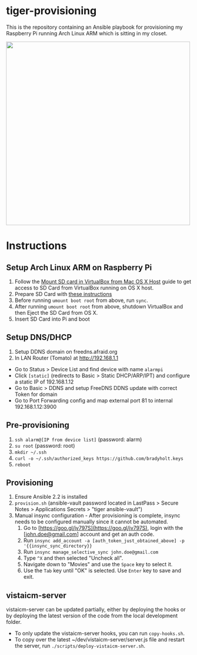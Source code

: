 # tiger-provisioning

This is the repository containing an Ansible playbook for provisioning my Raspberry Pi running Arch Linux ARM which is sitting in my closet.

<img src="https://cloud.githubusercontent.com/assets/759811/20446573/fa820624-ad9f-11e6-8cfb-554aca927988.png" width="500px">

# Instructions

## Setup Arch Linux ARM on Raspberry Pi

1. Follow the [Mount SD card in VirtualBox from Mac OS X Host](http://www.geekytidbits.com/mount-sd-card-virtualbox-from-mac-osx/) guide to get access to SD Card from VirtualBox running on OS X host.
2. Prepare SD Card with [these instructions](https://archlinuxarm.org/platforms/armv6/raspberry-pi)
2. Before running `umount boot root` from above, run `sync`.
3. After running  `umount boot root` from above, shutdown VirtualBox and then Eject the SD Card from OS X.
2. Insert SD Card into Pi and boot

## Setup DNS/DHCP

1. Setup DDNS domain on freedns.afraid.org
2. In LAN Router (Tomato) at http://192.168.1.1
 - Go to Status > Device List and find device with name `alarmpi`
 - Click `[static]` (redirects to Basic > Static DHCP/ARP/IPT) and configure a static IP of 192.168.1.12
 - Go to Basic > DDNS and setup FreeDNS DDNS update with correct Token for domain
 - Go to Port Forwarding config and map external port 81 to internal 192.168.1.12:3900

## Pre-provisioning

1. `ssh alarm@[IP from device list]` (password: alarm)
2. `su root` (password: root)
3. `mkdir ~/.ssh`
4. `curl -o ~/.ssh/authorized_keys https://github.com/bradyholt.keys`
5. `reboot`

## Provisioning

1. Ensure Ansible 2.2 is installed
2. `provision.sh` (ansible-vault password located in LastPass > Secure Notes > Applications Secrets > "tiger ansible-vault")
3. Manual insync configuration - After provisioning is complete, insync needs to be configured manually since it cannot be automated.
   1. Go to [https://goo.gl/jv797S](https://goo.gl/jv797S), login with the [john.doe@gmail.com] account and get an auth code.
   2. Run `insync add_account -a [auth_token_just_obtained_above] -p '{{insync_sync_directory}}`
   3. Run `insync manage_selective_sync john.doe@gmail.com`
   4. Type `^X` and then selected "Uncheck all".
   5. Navigate down to "Movies" and use the `Space` key to select it.
   6. Use the `Tab` key until "OK" is selected.  Use `Enter` key to save and exit.

## vistaicm-server

vistaicm-server can be updated partially, either by deploying the hooks or by deploying the latest version of the code from the local development folder.

- To only update the vistaicm-server hooks, you can run `copy-hooks.sh`.
- To copy over the latest ~/dev/vistaicm-server/server.js file and restart the server, run `./scripts/deploy-vistaicm-server.sh`.

